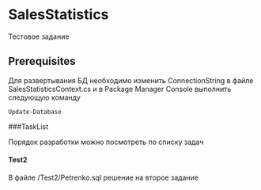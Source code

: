 # SalesStatistics
Тестовое задание 

## Prerequisites

Для развертывания БД необходимо изменить ConnectionString в файле SalesStatisticsContext.cs и в Package Manager Console выполнить 
следующую команду

```
Update-Database
```

###TaskList 

Порядок разработки можно посмотреть по списку задач

#### Test2

В файле /Test2/Petrenko.sql решение на второе задание 